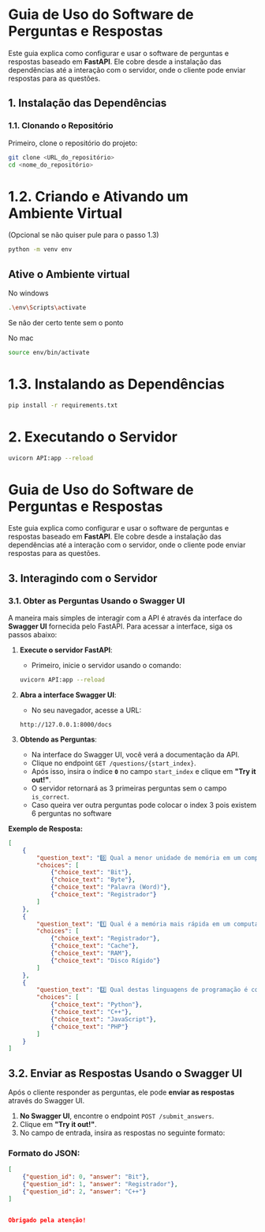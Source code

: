 # Guia de Uso do Software de Perguntas e Respostas

Este guia explica como configurar e usar o software de perguntas e respostas baseado em **FastAPI**. Ele cobre desde a instalação das dependências até a interação com o servidor, onde o cliente pode enviar respostas para as questões.

## 1. Instalação das Dependências

### 1.1. **Clonando o Repositório**

Primeiro, clone o repositório do projeto:

```bash
git clone <URL_do_repositório>
cd <nome_do_repositório>
```

# 1.2. Criando e Ativando um Ambiente Virtual
(Opcional se não quiser pule para o passo 1.3)

```bash
python -m venv env
```
## Ative o Ambiente virtual
 No windows
 ```bash
.\env\Scripts\activate
```
Se não der certo tente sem o ponto

No mac
```bash
source env/bin/activate
```

# 1.3. Instalando as Dependências
```bash
pip install -r requirements.txt
```

# 2. Executando o Servidor
```bash
uvicorn API:app --reload
```

# Guia de Uso do Software de Perguntas e Respostas

Este guia explica como configurar e usar o software de perguntas e respostas baseado em **FastAPI**. Ele cobre desde a instalação das dependências até a interação com o servidor, onde o cliente pode enviar respostas para as questões.

## 3. Interagindo com o Servidor

### 3.1. **Obter as Perguntas Usando o Swagger UI**

A maneira mais simples de interagir com a API é através da interface do **Swagger UI** fornecida pelo FastAPI. Para acessar a interface, siga os passos abaixo:

1. **Execute o servidor FastAPI**:
    - Primeiro, inicie o servidor usando o comando:
    ```bash
    uvicorn API:app --reload
    ```

2. **Abra a interface Swagger UI**:
    - No seu navegador, acesse a URL:
    ```
    http://127.0.0.1:8000/docs
    ```

3. **Obtendo as Perguntas**:
    - Na interface do Swagger UI, você verá a documentação da API.
    - Clique no endpoint `GET /questions/{start_index}`.
    - Após isso, insira o índice **`0`** no campo `start_index` e clique em **"Try it out!"**.
    - O servidor retornará as 3 primeiras perguntas sem o campo `is_correct`.
    - Caso queira ver outra perguntas pode colocar o index 3 pois existem 6 perguntas no software

**Exemplo de Resposta:**
```json
[
    {
        "question_text": "0️⃣ Qual a menor unidade de memória em um computador?",
        "choices": [
            {"choice_text": "Bit"},
            {"choice_text": "Byte"},
            {"choice_text": "Palavra (Word)"},
            {"choice_text": "Registrador"}
        ]
    },
    {
        "question_text": "1️⃣ Qual é a memória mais rápida em um computador?",
        "choices": [
            {"choice_text": "Registrador"},
            {"choice_text": "Cache"},
            {"choice_text": "RAM"},
            {"choice_text": "Disco Rígido"}
        ]
    },
    {
        "question_text": "2️⃣ Qual destas linguagens de programação é compilada?",
        "choices": [
            {"choice_text": "Python"},
            {"choice_text": "C++"},
            {"choice_text": "JavaScript"},
            {"choice_text": "PHP"}
        ]
    }
]
```

## 3.2. Enviar as Respostas Usando o Swagger UI

Após o cliente responder as perguntas, ele pode **enviar as respostas** através do Swagger UI.

1. **No Swagger UI**, encontre o endpoint `POST /submit_answers`.
2. Clique em **"Try it out!"**.
3. No campo de entrada, insira as respostas no seguinte formato:

### Formato do JSON:
```json
[
    {"question_id": 0, "answer": "Bit"},
    {"question_id": 1, "answer": "Registrador"},
    {"question_id": 2, "answer": "C++"}
]


Obrigado pela atenção!